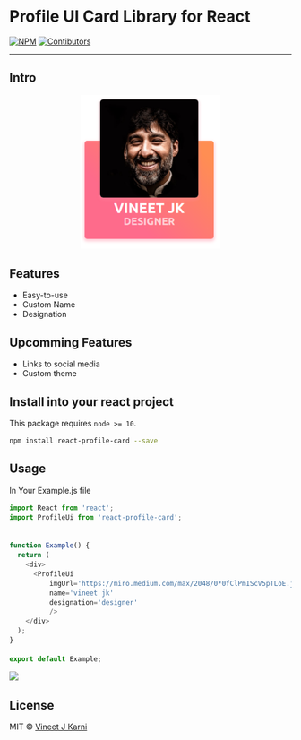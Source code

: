 # Profile UI Card Library for React


[![NPM](https://img.shields.io/npm/v/react-profile-card.svg)](https://www.npmjs.com/package/react-profile-card) [![Contibutors](https://img.shields.io/github/contributors/vineetjk/react-profile-card)](https://github.com/vineetjk/react-profile-card/graphs/contributors)

---

## Intro

<p align="center">
  <img width="250" src="/src/media/profile.png">
</p>

## Features

- Easy-to-use
- Custom Name
- Designation

## Upcomming Features

- Links to social media
- Custom theme


## Install into your react project

This package requires `node >= 10`.

```bash
npm install react-profile-card --save
```

## Usage

In Your Example.js file

```javascript
import React from 'react';
import ProfileUi from 'react-profile-card';


function Example() {
  return (
    <div> 
      <ProfileUi 
          imgUrl='https://miro.medium.com/max/2048/0*0fClPmIScV5pTLoE.jpg' 
          name='vineet jk' 
          designation='designer' 
          />
    </div>
  );
}

export default Example;

```

![](https://media.giphy.com/media/12NUbkX6p4xOO4/giphy.gif)

## License

MIT © [Vineet J Karni](https://github.com/vineetjk)
